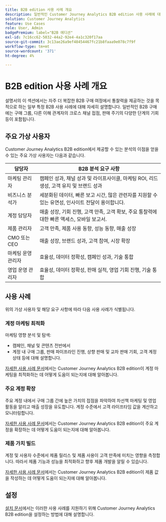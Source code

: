 ```yaml
---
title: B2B edition 사용 사례 개요
description: 일반적인 Customer Journey Analytics B2B edition 사용 사례에 대해 알아봅니다
solution: Customer Journey Analytics
feature: Use Cases
role: User, Admin
badgePremium: label="B2B 에디션"
exl-id: 7c16cc62-5032-44a2-92e4-4a1c320f17aa
source-git-commit: 3c13ae26a9ef48454467fc21b8faaa9e078c7f9f
workflow-type: tm+mt
source-wordcount: '371'
ht-degree: 4%

---
```


# B2B edition 사용 사례 개요

설명서의 이 섹션에서는 자주 더 복잡한 B2B 구매 여정에서 통찰력을 제공하는 것을 목적으로 하는 일부 특정 B2B 사용 사례에 대해 자세히 설명합니다. 일반적인 B2B 구매에는 구매 그룹, 다른 이해 관계자의 크로스 채널 접점, 판매 주기의 다양한 단계의 기회 등이 포함됩니다.


## 주요 가상 사용자

Customer Journey Analytics B2B edition에서 제공할 수 있는 분석의 이점을 얻을 수 있는 주요 가상 사용자는 다음과 같습니다.

| 담당자 | B2B 분석 요구 사항 |
|---|---|
| 마케팅 관리자 | 캠페인 성과, 채널 성과 및 라이프사이클, 마케팅 ROI, 리드 생성, 고객 유지 및 브랜드 성과 |
| 비즈니스 분석가 | 세분화된 데이터, 빠른 보고 시간, 많은 관련자를 지원할 수 있는 유연성, 인사이트 전달이 용이합니다. |
| 계정 담당자 | 매출 성장, 기회 진행, 고객 만족, 고객 확보, 주요 통찰력에 대한 빠른 액세스, 모바일 보고서. |
| 제품 관리자 | 고객 만족, 제품 사용 동향, 성능 동향, 매출 성장 |
| CMO 또는 CEO | 매출 성장, 브랜드 성과, 고객 참여, 시장 확장 |
| 마케팅 운영 관리자 | 효율성, 데이터 정확성, 캠페인 성과, 기술 통합 |
| 영업 운영 관리자 | 효율성, 데이터 정확성, 판매 실적, 영업 기회 진행, 기술 통합 |


## 사용 사례

위의 가상 사용자 및 해당 요구 사항에 따라 다음 사용 사례가 식별됩니다.

### 계정 마케팅 최적화

마케팅 영향 분석 및 탐색:

- 캠페인, 채널 및 콘텐츠 전반에서
- 계정 내 구매 그룹, 판매 파이프라인 진행, 상향 판매 및 교차 판매 기회, 고객 계정 상태 등에 대해 설명합니다.

[자세한 사용 사례 문서](optimize-account-marketing.md)에서는 Customer Journey Analytics B2B edition이 계정 마케팅을 최적화하는 데 어떻게 도움이 되는지에 대해 알아봅니다.

### 주요 계정 확장

주요 계정 내에서 구매 그룹 간에 높은 가치의 접점을 파악하여 차선책 마케팅 및 영업 활동을 알리고 매출 성장을 유도합니다. 계정 수준에서 고객 라이프타임 값을 계산하고 모니터링합니다.

[자세한 사용 사례 문서](grow-key-accounts.md)에서는 Customer Journey Analytics B2B edition이 주요 계정을 확장하는 데 어떻게 도움이 되는지에 대해 알아봅니다.

### 제품 가치 빌드

계정 및 사용자 수준에서 제품 릴리스 및 제품 사용이 고객 만족에 미치는 영향을 측정합니다. 따라서 제품 기능과 성능을 최적화하고 향후 제품 개발을 알릴 수 있습니다.

[자세한 사용 사례 문서](build-product-value.md)에서는 Customer Journey Analytics B2B edition이 제품 값을 작성하는 데 어떻게 도움이 되는지에 대해 알아봅니다.


## 설정

[설치 문서](setup.md)에서는 이러한 사용 사례를 지원하기 위해 Customer Journey Analytics B2B edition을 설정하는 방법에 대해 설명합니다.
